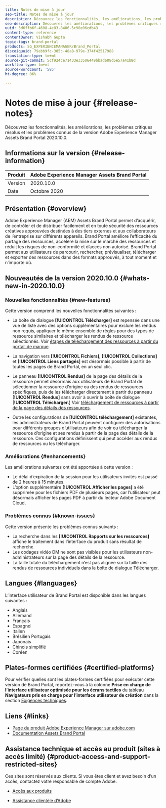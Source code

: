 ```yaml
---
title: Notes de mise à jour
seo-title: Notes de mise à jour
description: Découvrez les fonctionnalités, les améliorations, les problèmes critiques résolus et les problèmes connus de la version Adobe Experience Manager Assets Brand Portal 2020.10.0.
seo-description: Découvrez les améliorations, les problèmes critiques résolus et les problèmes connus de la version Adobe Experience Manager Assets Brand Portal 2020.10.0.
uuid: 3d6ffb6f-4608-4e83-8486-5c90e06cdb43
content-type: reference
contentOwner: Vishabh Gupta
topic-tags: brand-portal
products: SG_EXPERIENCEMANAGER/Brand_Portal
discoiquuid: 79ebb9fc-385c-48a8-979e-374f42517988
translation-type: tm+mt
source-git-commit: 5cf924ce71433e33506449bbad608d5e57a41b8d
workflow-type: tm+mt
source-wordcount: '585'
ht-degree: 86%

---
```



# Notes de mise à jour {#release-notes}

Découvrez les fonctionnalités, les améliorations, les problèmes critiques résolus et les problèmes connus de la version Adobe Experience Manager Assets Brand Portal 2020.10.0.

## Informations sur la version {#release-information}

| Produit | Adobe Experience Manager Assets Brand Portal |
|---|---|
| Version | 2020.10.0 |
| Date | Octobre 2020 |

## Présentation {#overview}

Adobe Experience Manager (AEM) Assets Brand Portal permet d’acquérir, de contrôler et de distribuer facilement et en toute sécurité des ressources créatives approuvées destinées à des tiers externes et aux collaborateurs de l’entreprise sur différents appareils. Brand Portal améliore l’efficacité du partage des ressources, accélère la mise sur le marché des ressources et réduit les risques de non-conformité et d’accès non autorisé. Brand Portal permet aux utilisateurs de parcourir, rechercher, prévisualiser, télécharger et exporter des ressources dans des formats approuvés, à tout moment et n’importe où.

## Nouveautés de la version 2020.10.0 {#whats-new-in-2020.10.0}

### Nouvelles fonctionnalités {#new-features}

Cette version comprend les nouvelles fonctionnalités suivantes :

* La boîte de dialogue **[!UICONTROL Télécharger]** est repensée dans une vue de liste avec des options supplémentaires pour exclure les rendus non requis, appliquer le même ensemble de règles pour des types de ressource similaires et télécharger les rendus de ressource sélectionnés. Voir [étapes de téléchargement des ressources à partir du portail de marque](https://docs.adobe.com/content/help/en/experience-manager-brand-portal/using/download/brand-portal-download-assets.html#download-assets).

<!--
* The new **[!UICONTROL Download]** dialog now appears with all the renditions of the selected assets or folders containing assets in a list view, wherein the Brand Portal users can apply same set of renditions for similar asset types and download the selected asset renditions. 
-->

* La navigation vers **[!UICONTROL Fichiers]**, **[!UICONTROL Collections]** et **[!UICONTROL Liens partagés]** est désormais possible à partir de toutes les pages de Brand Portal, en un seul clic.

* Le panneau **[!UICONTROL Rendus]** de la page des détails de la ressource permet désormais aux utilisateurs de Brand Portal de sélectionner la ressource d’origine ou des rendus de ressources spécifiques, puis de les télécharger directement à partir du panneau **[!UICONTROL Rendus]** sans avoir à ouvrir la boîte de dialogue **[!UICONTROL Télécharger.]** Voir [téléchargement de ressources à partir de la page des détails des ressources](https://docs.adobe.com/content/help/en/experience-manager-brand-portal/using/download/brand-portal-download-assets.html#download-assets-from-asset-details-page).

<!--
Brand Portal users can exclude specific renditions which are not required and directly download the original asset and its renditions from the **[!UICONTROL Renditions]** panel on the asset details page. 
-->

* Outre les configurations de **[!UICONTROL téléchargement]** existantes, les administrateurs de Brand Portal peuvent configurer des autorisations pour différents groupes d’utilisateurs afin de voir ou télécharger la ressource d’origine et ses rendus à partir de la page des détails de la ressource. [](https://docs.adobe.com/content/help/en/experience-manager-brand-portal/using/download/brand-portal-download-assets.html#configure-download-permissions) Ces configurations définissent qui peut accéder aux rendus de ressources ou les télécharger.

### Améliorations {#enhancements}

Les améliorations suivantes ont été apportées à cette version :

* Le délai d’expiration de la session pour les utilisateurs invités est passé de 2 heures à 15 minutes.
* L’option supplémentaire **[!UICONTROL Afficher les pages]** a été supprimée pour les fichiers PDF de plusieurs pages, car l’utilisateur peut désormais afficher les pages PDF à partir du lecteur Adobe Document Cloud.


<!--
### Critical Issues Fixed {#critical-issues-fixed}

This release includes fixes to the following critical issue:

* The users are not able to view the PDF pages if the PDF contains sub assets.
-->

### Problèmes connus {#known-issues}

Cette version présente les problèmes connus suivants :

* La recherche dans les **[!UICONTROL Rapports sur les ressources]** affiche le traitement dans l’interface du produit sans résultat de recherche.
* Les codages vidéo DM ne sont pas visibles pour les utilisateurs non-administrateurs sur la page des détails de la ressource.
* La taille totale du téléchargement n’est pas alignée sur la taille des rendus de ressources individuels dans la boîte de dialogue Télécharger.



<!--
* Download Settings configuration to configure asset download from Brand Portal. Fast download, custom renditions, and system renditions are the available configurations. 
-->

<!--
* Document Viewer has been introduced to enhance the PDF viewing experience. New options are available for viewing the PDF files in Brand Portal.

* Advances in the asset download process which improves the Brand Portal user experience while [downloading assets from Brand Portal](brand-portal-download-assets.md). Brand Portal administrators can configure **[!UICONTROL Fast Download]**, **[!UICONTROL Custom Renditions]**, and **[!UICONTROL System Renditions]** from the **[!UICONTROL Download]** settings. 

For details, see [what's new in Brand Portal 6.4.7](whats-new.md). 

### Critical Issues Fixed {#critical-issues-fixed-647}

This release includes fixes to the following critical issues:

* The viewer users are not permitted to share link for collections but the option to share is visible to them on the product interface.

* The **[!UICONTROL Download]** button on the options bar does not list all the licensed assets of the selected folder.

* The search takes longer to show the results for certain keywords.

* The **[!UICONTROL Agree]** and **[!UICONTROL Disagree]** check boxes does not appear on bulk selection of licensed and unlicensed assets during download.

* Filter-based search shows processing on the product interface with no search result. 

* The assets do not download from share link if the shared folder contains numerous and large assets.


### Known Issues {#known-issues-647}

This release includes the following known issues:

* If multiple assets are selected, license text does not appear on clicking Terms and Conditions on the license agreement page during download using share link.   

-->

## Langues {#languages}

L’interface utilisateur de Brand Portal est disponible dans les langues suivantes :

* Anglais
* Allemand
* Français
* Espagnol
* Italien
* Brésilien Portugais
* Japonais
* Chinois simplifié
* Coréen

## Plates-formes certifiées  {#certified-platforms}

Pour vérifier quelles sont les plates-formes certifiées pour exécuter cette version de Brand Portal, reportez-vous à la colonne **Prise en charge de l’interface utilisateur optimisée pour les écrans tactiles** du tableau **Navigateurs pris en charge pour l’interface utilisateur de création** dans la section [Exigences techniques](https://helpx.adobe.com/fr/experience-manager/6-4/sites/deploying/using/technical-requirements.html).

## Liens {#links}

* [Page du produit Adobe Experience Manager sur adobe.com](http://www.adobe.com/fr/marketing-cloud/experience-manager.html)
* [Documentation Assets Brand Portal](https://helpx.adobe.com/fr/experience-manager/brand-portal/user-guide.html)

## Assistance technique et accès au produit (sites à accès limité) {#product-access-and-support-restricted-sites}

Ces sites sont réservés aux clients. Si vous êtes client et avez besoin d’un accès, contactez votre responsable de compte Adobe.

<!--
* [https://daycare.day.com](https://daycare.day.com) 
-->

* [Accès aux produits](https://login.marketing.adobe.com)

* [Assistance clientèle d’Adobe](https://helpx.adobe.com/fr/contact.html)
